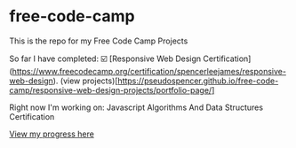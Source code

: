 # free-code-camp
This is the repo for my Free Code Camp Projects

So far I have completed:
☑️ [Responsive Web Design Certification] (https://www.freecodecamp.org/certification/spencerleejames/responsive-web-design).
    (view projects)[https://pseudospencer.github.io/free-code-camp/responsive-web-design-projects/portfolio-page/]

Right now I'm working on:
Javascript Algorithms And Data Structures Certification

[View my progress here](https://www.freecodecamp.org/spencerleejames)
